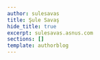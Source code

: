 ```yaml
---
author: sulesavas
title: Şule Savaş
hide_title: true
excerpt: sulesavas.asnus.com
sections: []
template: authorblog
---
```

